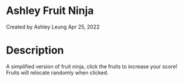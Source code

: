 # Ashley Fruit Ninja
Created by Ashley Leung
Apr 25, 2022

# Description
A simplified version of fruit ninja, click the fruits to increase your score!
Fruits will relocate randomly when clicked.